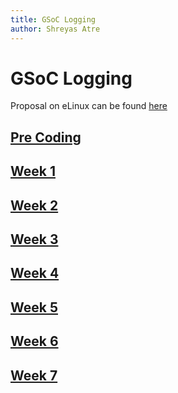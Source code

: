 ```yaml
---
title: GSoC Logging
author: Shreyas Atre
---
```


# GSoC Logging

Proposal on eLinux can be found [here](https://elinux.org/BeagleBoard/GSoC/2021_Proposal/beagle_config)

## [Pre Coding](gsoc-logs/pre-coding)
## [Week 1](gsoc-logs/week1)
## [Week 2](gsoc-logs/week2)
## [Week 3](gsoc-logs/week3)
## [Week 4](gsoc-logs/week4)
## [Week 5](gsoc-logs/week5)
## [Week 6](gsoc-logs/week6)
## [Week 7](gsoc-logs/week7)
